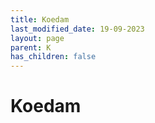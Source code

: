 ```yaml
---
title: Koedam
last_modified_date: 19-09-2023
layout: page
parent: K
has_children: false
---
```


Koedam
======

